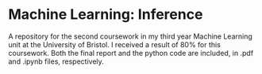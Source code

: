 # Machine Learning: Inference
A repository for the second coursework in my third year Machine Learning unit at the University of Bristol. I received a result of 80% for this coursework. Both the final report and the python code are included, in .pdf and .ipynb files, respectively.
